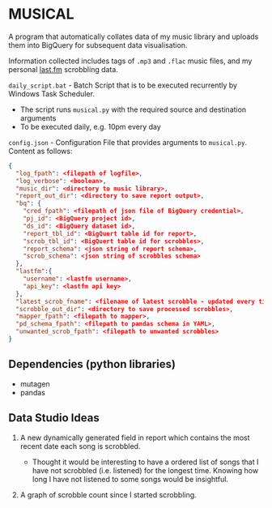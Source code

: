 

# MUSICAL

A program that automatically collates data of my music library and uploads them into BigQuery for subsequent data visualisation.

Information collected includes tags of `.mp3` and `.flac` music files, and my personal [last.fm](https://www.last.fm/) scrobbling data.



`daily_script.bat` - Batch Script that is to be executed recurrently by Windows Task Scheduler. 

- The script runs `musical.py` with the required source and destination arguments
- To be executed daily, e.g. 10pm every day

`config.json` - Configuration File that provides arguments to `musical.py`. Content as follows:

```json
{
  "log_fpath": <filepath of logfile>,
  "log_verbose": <boolean>,
  "music_dir": <directory to music library>,
  "report_out_dir": <directory to save report output>,
  "bq": {
    "cred_fpath": <filepath of json file of BigQuery credential>,
    "pj_id": <BigQuery project id>,
    "ds_id": <BigQuery dataset id>,
    "report_tbl_id": <BigQuert table id for report>,
    "scrob_tbl_id": <BigQuert table id for scrobbles>,
    "report_schema": <json string of report schema>,
    "scrob_schema": <json string of scrobbles schema>
  },
  "lastfm":{
    "username": <lastfm username>,
    "api_key": <lastfm api key>
  },
  "latest_scrob_fname": <filename of latest scrobble - updated every time program is ran; no need to edit manually>,
  "scrobble_out_dir": <directory to save processed scrobbles>,
  "mapper_fpath": <filepath to mapper>,
  "pd_schema_fpath": <filepath to pandas schema in YAML>,
  "unwanted_scrob_fpath": <filepath to unwanted scrobbles>
}
```





## Dependencies (python libraries)

- mutagen
- pandas





## Data Studio Ideas

1. A new dynamically generated field in report which contains the most recent date each song is scrobbled.

   - Thought it would be interesting to have a ordered list of songs that I have not scrobbled (i.e. listened) for the longest time. Knowing how long I have not listened to some songs would be insightful. 

2. A graph of scrobble count since I started scrobbling.

   
